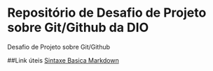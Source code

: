 # Repositório de Desafio de Projeto sobre Git/Github da DIO 
Desafio de Projeto sobre Git/Github

##Link úteis
[Sintaxe Basica Markdown](https://www.markdownguide.org/basic-syntax)

